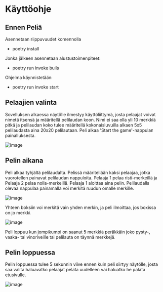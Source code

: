 
# Käyttöohje

## Ennen Peliä

Asennetaan riippuvuudet komennolla

-   poetry install

Jonka jälkeen asennetaan alustustoimenpiteet:

-   poetry run invoke buils

Ohjelma käynnistetään

-   poetry run invoke start


## Pelaajien valinta

Sovelluksen alkaessa näytölle ilmestyy käyttöliittymä, josta pelaajat voivat nimetä itsensä ja määritellä pelilaudan koon. Nimi ei saa olla yli 10 merkkiä pitkä ja pelilaudan koko tulee määritellä kokonaisluvuilla alkaen 5x5 pelilaudasta aina 20x20 pelilautaan. Peli alkaa 'Start the game'-nappulan painalluksesta.

![image](https://user-images.githubusercontent.com/94007460/147417660-2891012e-f875-4d97-832d-b5c49f322939.png)


## Pelin aikana

Peli alkaa tyhjältä pelilaudalta. Pelissä määritellään kaksi pelaajaa, jotka vuorotellen painavat pelilaudan nappuloita. Pelaaja 1 pelaa risti-merkeillä ja Pelaaja 2 pelaa nolla-merkeillä. Pelaaja 1 aloittaa aina pelin. Pelilaudalla olevaa nappulaa painamalla voi merkitä ruudun omalle merkille.

![image](https://user-images.githubusercontent.com/94007460/147417682-be094b5f-444b-4643-b118-e2bd4c0d1dae.png)

Yhteen boksiin voi merkitä vain yhden merkin, ja peli ilmoittaa, jos boxissa on jo merkki.

![image](https://user-images.githubusercontent.com/94007460/147417696-59c444fe-76ee-4311-a2cc-2502ae7a9344.png)


Peli loppuu kun jompikumpi on saanut 5 merkkiä peräkkäin joko pysty-, vaaka- tai vinoriveille tai pelilauta on täynnä merkkejä. 

## Pelin loppuessa

Pelin loppuessa tulee 5 sekunnin viive ennen kuin peli siirtyy näytölle, josta saa valita haluavatko pelaajat pelata uudelleen vai haluatko he palata etusivulle. 

![image](https://user-images.githubusercontent.com/94007460/146065903-9faa8d41-d22f-43cc-b473-a6a52a3e1760.png)

